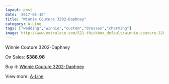 ```yaml
---
layout: post
date: '2017-01-18'
title: "Winnie Couture 3202-Daphney"
category: A-Line
tags: ["wedding","winnie","custom","dresses","charming"]
image: http://www.extralace.com/521-thickbox_default/winnie-couture-3202-daphney.jpg
---
```

Winnie Couture 3202-Daphney

On Sales: **$388.98**
<a href="https://www.extralace.com/a-line/246-winnie-couture-3202-daphney.html"><amp-img layout="responsive" width="600" height="600" src="//www.extralace.com/521-thickbox_default/winnie-couture-3202-daphney.jpg" alt="Winnie Couture 3202-Daphney 0" /></a>

Buy it: [Winnie Couture 3202-Daphney](https://www.extralace.com/a-line/246-winnie-couture-3202-daphney.html "Winnie Couture 3202-Daphney")

View more: [A-Line](https://www.extralace.com/2-a-line "A-Line")
